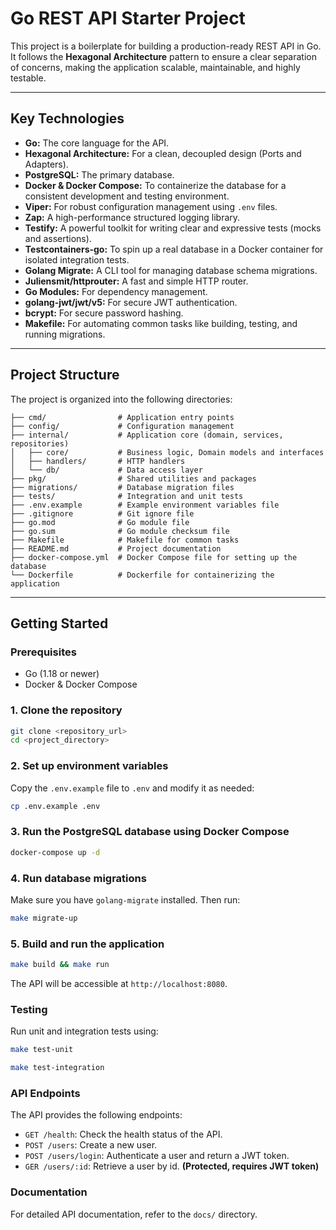 # Go REST API Starter Project

This project is a boilerplate for building a production-ready REST API in Go. It follows the **Hexagonal Architecture** pattern to ensure a clear separation of concerns, making the application scalable, maintainable, and highly testable.

***

## Key Technologies

* **Go:** The core language for the API.
* **Hexagonal Architecture:** For a clean, decoupled design (Ports and Adapters).
* **PostgreSQL:** The primary database.
* **Docker & Docker Compose:** To containerize the database for a consistent development and testing environment.
* **Viper:** For robust configuration management using `.env` files.
* **Zap:** A high-performance structured logging library.
* **Testify:** A powerful toolkit for writing clear and expressive tests (mocks and assertions).
* **Testcontainers-go:** To spin up a real database in a Docker container for isolated integration tests.
* **Golang Migrate:** A CLI tool for managing database schema migrations.
* **Juliensmit/httprouter:** A fast and simple HTTP router.
* **Go Modules:** For dependency management.
* **golang-jwt/jwt/v5:** For secure JWT authentication.
* **bcrypt:** For secure password hashing.
* **Makefile:** For automating common tasks like building, testing, and running migrations.

***

## Project Structure

The project is organized into the following directories:

```
├── cmd/                # Application entry points
├── config/             # Configuration management
├── internal/           # Application core (domain, services, repositories)
│   ├── core/           # Business logic, Domain models and interfaces
│   ├── handlers/       # HTTP handlers
│   └── db/             # Data access layer
├── pkg/                # Shared utilities and packages         
├── migrations/         # Database migration files
├── tests/              # Integration and unit tests
├── .env.example        # Example environment variables file
├── .gitignore          # Git ignore file
├── go.mod              # Go module file
├── go.sum              # Go module checksum file
├── Makefile            # Makefile for common tasks
├── README.md           # Project documentation
├── docker-compose.yml  # Docker Compose file for setting up the database
└── Dockerfile          # Dockerfile for containerizing the application
```

***

## Getting Started

### Prerequisites

* Go (1.18 or newer)
* Docker & Docker Compose

### 1. Clone the repository

```bash
git clone <repository_url>
cd <project_directory>

```
### 2. Set up environment variables
Copy the `.env.example` file to `.env` and modify it as needed:

```bash
cp .env.example .env
```
### 3. Run the PostgreSQL database using Docker Compose

```bash
docker-compose up -d
``` 
### 4. Run database migrations
Make sure you have `golang-migrate` installed. Then run:
```bash
make migrate-up
```
### 5. Build and run the application

```bash
make build && make run 
```
The API will be accessible at `http://localhost:8080`.

### Testing
Run unit and integration tests using:

```bash
make test-unit
```

```bash
make test-integration
```

### API Endpoints
The API provides the following endpoints:
* `GET /health`:    Check the health status of the API.
* `POST /users`:    Create a new user.
* `POST /users/login`: Authenticate a user and return a JWT token.
* `GER /users/:id`: Retrieve a user by id. **(Protected, requires JWT token)**


### Documentation
For detailed API documentation, refer to the `docs/` directory.